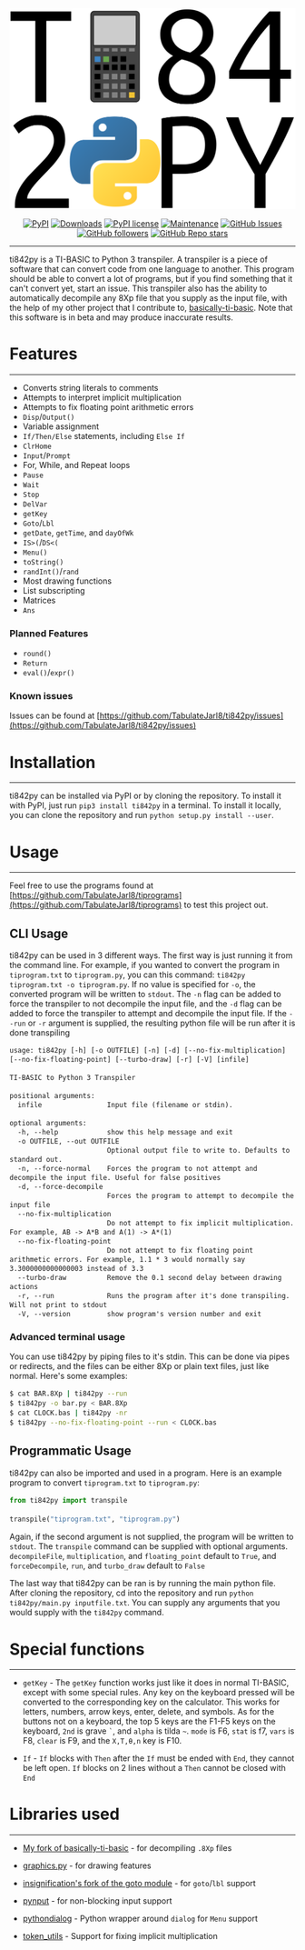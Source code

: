 <img src="https://raw.githubusercontent.com/TabulateJarl8/ti842py/master/imgs/ti842py-logo.svg" alt="ti842py Logo" />

<p align="center">
	<a href="https://badge.fury.io/py/ti842py"><img alt="PyPI" src="https://img.shields.io/pypi/v/ti842py" /></a>
	<a href="https://pepy.tech/project/ti842py"><img alt="Downloads" src="https://pepy.tech/badge/ti842py" /></a>
	<a href="https://pypi.python.org/pypi/ti842py/"><img alt="PyPI license" src="https://img.shields.io/pypi/l/ti842py.svg" /></a>
	<a href="https://GitHub.com/TabulateJarl8/ti842py/graphs/commit-activity"><img alt="Maintenance" src="https://img.shields.io/badge/Maintained%3F-yes-green.svg" /></a>
	<a href="https://GitHub.com/TabulateJarl8/ti842py/issues/"><img alt="GitHub Issues" src="https://img.shields.io/github/issues/TabulateJarl8/ti842py.svg" /></a>
	<a href="https://github.com/TabulateJarl8"><img alt="GitHub followers" src="https://img.shields.io/github/followers/TabulateJarl8?style=social" /></a>
	<a href="https://github.com/TabulateJarl8/ti842py"><img alt="GitHub Repo stars" src="https://img.shields.io/github/stars/TabulateJarl8/ti842py?style=social" /></a>
</p>

----

ti842py is a TI-BASIC to Python 3 transpiler. A transpiler is a piece of software that can convert code from one language to another. This program should be able to convert a lot of programs, but if you find something that it can't convert yet, start an issue. This transpiler also has the ability to automatically decompile any 8Xp file that you supply as the input file, with the help of my other project that I contribute to, [basically-ti-basic](https://github.com/TabulateJarl8/basically-ti-basic). Note that this software is in beta and may produce inaccurate results.

# Features

----

 - Converts string literals to comments
 - Attempts to interpret implicit multiplication
 - Attempts to fix floating point arithmetic errors
 - `Disp`/`Output()`
 - Variable assignment
 - `If/Then/Else` statements, including `Else If`
 - `ClrHome`
 - `Input`/`Prompt`
 - For, While, and Repeat loops
 - `Pause`
 - `Wait`
 - `Stop`
 - `DelVar`
 - `getKey`
 - `Goto`/`Lbl`
 - `getDate`, `getTime`, and `dayOfWk`
 - `IS>(`/`DS<(`
 - `Menu()`
 - `toString()`
 - `randInt()`/`rand`
 - Most drawing functions
 - List subscripting
 - Matrices
 - `Ans`

### Planned Features
 - `round()`
 - `Return`
 - `eval()`/`expr()`

### Known issues

Issues can be found at [https://github.com/TabulateJarl8/ti842py/issues](https://github.com/TabulateJarl8/ti842py/issues)

# Installation

----

ti842py can be installed via PyPI or by cloning the repository. To install it with PyPI, just run `pip3 install ti842py` in a terminal. To install it locally, you can clone the repository and run `python setup.py install --user`.

# Usage

----

Feel free to use the programs found at [https://github.com/TabulateJarl8/tiprograms](https://github.com/TabulateJarl8/tiprograms) to test this project out.

## CLI Usage

ti842py can be used in 3 different ways. The first way is just running it from the command line. For example, if you wanted to convert the program in `tiprogram.txt` to `tiprogram.py`, you can this command: `ti842py tiprogram.txt -o tiprogram.py`. If no value is specified for `-o`, the converted program will be written to `stdout`. The `-n` flag can be added to force the transpiler to not decompile the input file, and the `-d` flag can be added to force the transpiler to attempt and decompile the input file. If the `--run` or `-r` argument is supplied, the resulting python file will be run after it is done transpiling

```
usage: ti842py [-h] [-o OUTFILE] [-n] [-d] [--no-fix-multiplication] [--no-fix-floating-point] [--turbo-draw] [-r] [-V] [infile]

TI-BASIC to Python 3 Transpiler

positional arguments:
  infile                Input file (filename or stdin).

optional arguments:
  -h, --help            show this help message and exit
  -o OUTFILE, --out OUTFILE
                        Optional output file to write to. Defaults to standard out.
  -n, --force-normal    Forces the program to not attempt and decompile the input file. Useful for false positives
  -d, --force-decompile
                        Forces the program to attempt to decompile the input file
  --no-fix-multiplication
                        Do not attempt to fix implicit multiplication. For example, AB -> A*B and A(1) -> A*(1)
  --no-fix-floating-point
                        Do not attempt to fix floating point arithmetic errors. For example, 1.1 * 3 would normally say 3.3000000000000003 instead of 3.3
  --turbo-draw          Remove the 0.1 second delay between drawing actions
  -r, --run             Runs the program after it's done transpiling. Will not print to stdout
  -V, --version         show program's version number and exit
```

### Advanced terminal usage

You can use ti842py by piping files to it's stdin. This can be done via pipes or redirects, and the files can be either 8Xp or plain text files, just like normal. Here's some examples:

```sh
$ cat BAR.8Xp | ti842py --run
$ ti842py -o bar.py < BAR.8Xp
$ cat CLOCK.bas | ti842py -nr
$ ti842py --no-fix-floating-point --run < CLOCK.bas
```

## Programmatic Usage

ti842py can also be imported and used in a program. Here is an example program to convert `tiprogram.txt` to `tiprogram.py`:

```py
from ti842py import transpile

transpile("tiprogram.txt", "tiprogram.py")
```
Again, if the second argument is not supplied, the program will be written to `stdout`. The `transpile` command can be supplied with optional arguments. `decompileFile`, `multiplication`, and `floating_point` default to `True`, and `forceDecompile`, `run`, and `turbo_draw` default to `False`

The last way that ti842py can be ran is by running the main python file. After cloning the repository, cd into the repository and run `python ti842py/main.py inputfile.txt`. You can supply any arguments that you would supply with the `ti842py` command.

# Special functions
----

 - `getKey` - The `getKey` function works just like it does in normal TI-BASIC, except with some special rules. Any key on the keyboard pressed will be converted to the corresponding key on the calculator. This works for letters, numbers, arrow keys, enter, delete, and symbols. As for the buttons not on a keyboard, the top 5 keys are the F1-F5 keys on the keyboard, `2nd` is grave `` ` ``, and `alpha` is tilda `~`. `mode` is F6, `stat` is f7, `vars` is F8, `clear` is F9, and the `X,T,θ,n` key is F10.

 - `If` - `If` blocks with `Then` after the `If` must be ended with `End`, they cannot be left open. `If` blocks on 2 lines without a `Then` cannot be closed with `End`

# Libraries used

----

 - [My fork of basically-ti-basic](https://github.com/TabulateJarl8/basically-ti-basic) - for decompiling `.8Xp` files

 - [graphics.py](https://anh.cs.luc.edu/handsonPythonTutorial/graphics.html) - for drawing features

 - [insignification's fork of the goto module](https://github.com/insignification/python-goto/tree/fix2) - for `goto`/`lbl` support

 - [pynput](https://github.com/moses-palmer/pynput) - for non-blocking input support

 - [pythondialog](http://pythondialog.sourceforge.net/doc/) - Python wrapper around `dialog` for `Menu` support

 - [token_utils](https://github.com/aroberge/token-utils) - Support for fixing implicit multiplication
